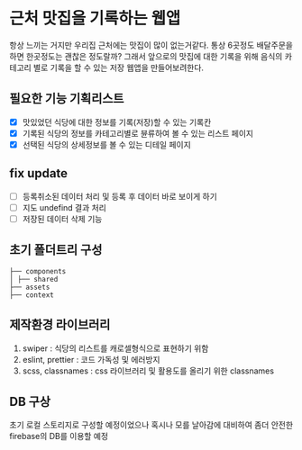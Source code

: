 # 근처 맛집을 기록하는 웹앱

항상 느끼는 거지만 우리집 근처에는 맛집이 많이 없는거같다.
통상 6곳정도 배달주문을 하면 한곳정도는 괜찮은 정도랄까?
그래서 앞으로의 맛집에 대한 기록을 위해 음식의 카테고리 별로 기록을 할 수 있는
저장 웹앱을 만들어보려한다.

## 필요한 기능 기획리스트

- [x] 맛있었던 식당에 대한 정보를 기록(저장)할 수 있는 기록칸
- [x] 기록된 식당의 정보를 카테고리별로 뷴류하여 볼 수 있는 리스트 페이지
- [x] 선택된 식당의 상세정보를 볼 수 있는 디테일 페이지

## fix update

- [ ] 등록취소된 데이터 처리 및 등록 후 데이터 바로 보이게 하기
- [ ] 지도 undefind 결과 처리
- [ ] 저장된 데이터 삭제 기능

## 초기 폴더트리 구성

```
├── components
│ ├── shared
├── assets
├── context
```

## 제작환경 라이브러리

1. swiper : 식당의 리스트를 캐로셀형식으로 표현하기 위함
2. eslint, prettier : 코드 가독성 및 에러방지
3. scss, classnames : css 라이브러리 및 활용도를 올리기 위한 classnames

## DB 구상

초기 로컬 스토리지로 구성할 예정이었으나 혹시나 모를 날아감에 대비하여
좀더 안전한 firebase의 DB를 이용할 예정

##

